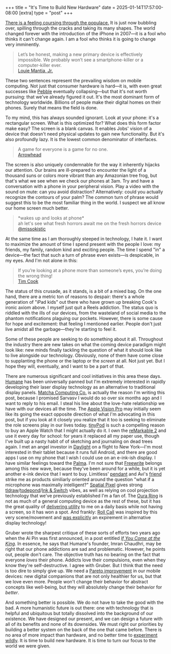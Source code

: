 +++
title = "It's Time to Build New Hardware"
date = 2025-01-14T17:57:00-08:00
[extra]
type = "post"
+++

[There is a feeling coursing through the populace.] It is just now
bubbling over, spilling through the cracks and taking its many shapes.
The world changed forever with the introduction of the iPhone in 2007—it
is a fool who thinks it can't change again. I am a fool who thinks it is
going to change very imminently.

<!-- more -->

> Let’s be honest, making a new primary device is effectively
> impossible. We probably won’t see a smartphone-killer or a
> computer-killer ever.<br/>
> [Louie Mantia, Jr.]

These two sentences represent the prevailing wisdom on mobile computing.
Not just that consumer hardware is hard—it is, with even great successes
like [Pebble] eventually collapsing—but that it's not worth pursuing:
that we've already figured it out. It's the most dominant form of
technology worldwide. Billions of people make their digital homes on
their phones. Surely that means the field is done.

To my mind, this has always sounded ignorant. Look at your phone: it's a
rectangular screen. What is this optimized for? What does this form
factor make easy? The screen is a blank canvas. It enables Jobs' vision
of a device that doesn't need physical updates to gain new
functionality. But it's also profoundly lazy. It is the lowest common
denominator of interfaces.

> A game for everyone is a game for no one.<br/>
> [Arrowhead]

The screen is also uniquely condemnable for the way it inherently
hijacks our attention. Our brains are ill-prepared to encounter the
light of a thousand suns or colors more vibrant than any Amazonian tree
frog, but that's what we see when we check our phones at 3am. Try and
have a conversation with a phone in your peripheral vision. Play a video
with the sound on mute: can you avoid distraction? Alternatively: could
you actually recognize the contours of your palm? The common turn of
phrase would suggest this to be the most familiar thing in the world. I
suspect we all know our home screen much better.

> \*wakes up and looks at phone\*<br/>
> ah let's see what fresh horrors await me on the fresh horrors
> device<br/>
> [@missokistic]

At the same time as I am thoroughly steeped in technology, I hate it. I
want to maximize the amount of time I spend present with the people I
love: my friends, my family, random kind and exciting people. The time I
spend "in" a device—the fact that such a turn of phrase even exists—is
despicable, in my eyes. And I'm not alone in this:

> If you’re looking at a phone more than someone’s eyes, you’re doing
> the wrong thing!<br/>
> [Tim Cook]

The status of this crusade, as it stands, is a bit of a mixed bag. On
the one hand, there are a metric ton of reasons to despair: there's a
whole generation of "iPad kids" out there who have grown up breaking
Cook's ironic axiom above. I myself just quit a Reels addiction. The
status quo is riddled with the ills of our devices, from the wasteland
of social media to the phantom notifications plaguing our pockets.
However, there is some cause for hope and excitement: that feeling I
mentioned earlier. People don't just live amidst all the garbage—they're
starting to feel it.

Some of these people are seeking to do something about it all.
Throughout the industry there are new takes on what the coming device
paradigm might look like: new minds finally tackling the question of
what it should look like to live alongside our technology. Obviously,
none of them have come close to supplanting the phone or the laptop or
the *screen* at all. Not just yet. But I hope they will, eventually, and
I want to be a part of that.

There are numerous significant and cool initiatives in this area these
days. [Humane] has been universally panned but I'm extremely interested
in rapidly developing their laser display technology as an alternative
to traditional display panels. [Matcha Computing Co.] is actually the
reason I'm writing this post, because I promised Sarvasv I would do so
over six months ago and I want to reply to his email. I steal his line
about the love-hate relationship we have with our devices all the time.
The [Apple Vision Pro] may initially seem like its going the exact
opposite direction of what I'm advocating in this post, but if you look
at it closely you realize that it too is seeking to eliminate the role
screens play in our lives today. [tinyPod] is such a compelling reason
to buy an Apple Watch that I might actually do it. I own the [reMarkable
2] and use it every day for school: for years it replaced all my paper
use, though I've built up a nasty habit of of sketching and journaling
on dead trees again. I met an angel investor in [Daylight] on a flight
to New York—I'm most interested in their tablet because it runs full
Android, and there are good apps I use on my phone that I wish I could
use on an e-ink-ish display. I have similar feelings toward the [Palma].
I'm not sure that [Freewrite] belongs among this new wave, because
they've been around for a while, but it is yet another e-ink device that
I want to buy. Limitless' [pendant] and Avi's [friend] strike me as
products similiarly oriented around the question "what if a microphone
was maximally intelligent?" [Spatial Pixel] gives strong
[tldraw]/[todepond]/[Ink & Switch] vibes, as well as relying on cool
projection technology that we've previously established I'm a fan of.
The [Oura Ring] is not as much of a general computing device as the rest
of these, but it has the great quality of [delivering utility] to me on
a daily basis while not having a screen, so it has won a spot. And
frankly: [Roll Call] was inspired by this very scene/movement and [was
explicitly] an expirement in alternative display technology!

Gruber wrote the sharpest critique of these sorts of efforts two years
ago when the Ai Pin was first announced, in a post entitled *[If You
Come at the King]*. In essence, he says that Humane's founder, Imran
Chaudhri, may be right that our phone addictions are sad and
problematic. However, he points out, people don't care. The objective
truth has no bearing on the fact that everyone *loves* their phone.
Addicts love their compulsions, even when they know they're
self-destructive. I agree with Gruber. But I think that the need is too
dire to simply give up. We need a [Pareto improvement] in our mobile
devices: new digital companions that are not only healthier for us, but
that we love even more. People won't change their behavior for abstract
concepts like well-being, but they will absolutely change their behavior
for *better*.

And something better is possible. We do not have to take the good with
the bad. A more humanistic future is out there: one with technology that
is helpful and ubiquitous but totally dissolved into the background of
our existence. We have designed our present, and we can design a future
with all of its benefits and none of its downsides. We must right our
priorities by building a better system on the back of the one that came
before. There is no area of more impact than hardware, and no better
time to [experiment] [wildly]. It is time to build new hardware. It is
time to turn our focus to the world we were given.

[There is a feeling coursing through the populace.]: https://fosstodon.org/@FIGBERT/112674073244946013
[Louie Mantia, Jr.]: https://lmnt.me/blog/primary-device.html
[Pebble]: https://medium.com/@ericmigi/why-pebble-failed-d7be937c6232
[Arrowhead]: https://www.arrowheadgamestudios.com
[@missokistic]: https://x.com/missokistic/status/796870708412358657
[Tim Cook]: https://www.youtube.com/watch?v=MU-SXaFpSts&t=1472s
[Humane]: https://humane.com
[Matcha Computing Co.]: https://matchacomputing.com
[tinyPod]: https://thetinypod.com
[reMarkable 2]: https://remarkable.com/store/remarkable-2
[Daylight]: https://daylightcomputer.com
[Freewrite]: https://getfreewrite.com
[Apple Vision Pro]: https://www.apple.com/apple-vision-pro/
[pendant]: https://www.limitless.ai/#pendant
[friend]: https://www.friend.com
[Spatial Pixel]: https://spatialpixel.com
[Oura Ring]: https://ouraring.com
[Palma]: https://shop.boox.com/products/palma
[tldraw]: https://tldraw.dev
[todepond]: https://www.todepond.com
[Ink & Switch]: https://www.inkandswitch.com
[delivering utility]: https://cloud.ouraring.com/docs
[Roll Call]: @/projects/roll-call/index.md
[was explicitly]: https://news.ycombinator.com/item?id=42600100
[If You Come at the King]: https://daringfireball.net/2023/04/if_you_come_at_the_king
[Pareto improvement]: @/posts/marc-tarpenning-on-innovation.md
[experiment]: @/posts/tangible-deliverables.md
[wildly]: https://teenage.engineering
